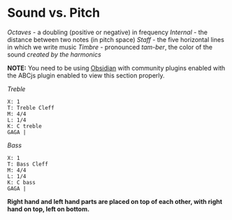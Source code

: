 # Sound vs. Pitch

*Octaves* - a doubling (positive or negative) in frequency
*Internal* - the distance between two notes (in pitch space)
*Staff* - the five horizontal lines in which we write music
*Timbre* - pronounced *tam-ber*, the color of the sound *created by the harmonics*

**NOTE:** You need to be using [Obsidian](obsidian.md) with community plugins enabled with the ABCjs plugin enabled to view this section properly.

*Treble*
```music-abc
X: 1
T: Treble Cleff
M: 4/4
L: 1/4
K: C treble
GAGA |
```

*Bass*

```music-abc
X: 1
T: Bass Cleff
M: 4/4
L: 1/4
K: C bass
GAGA |
```

**Right hand and left hand parts are placed on top of each other, with right hand on top, left on bottom.**







